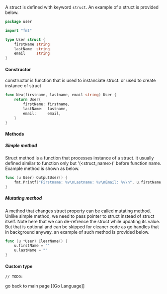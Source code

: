 A struct is defined with keyword `struct`.  An example of a struct is provided below.
```go
package user

import "fmt"

type User struct {
	firstName string
	lastName  string
	email     string
}
```
#### Constructor
constructor is function that is used to instanciate struct. or used to create instance of struct
```go
func New(firstname, lastname, email string) User {
	return User{
		firstName: firstname,
		lastName:  lastname,
		email:     email,
	}
}
```

#### Methods
##### Simple method
Struct method is a function that processes instance of a struct. it usually defined similar to function only but '(<struct_name>)' before function name. Example method is shown as below.
```go
func (u User) OutputUser() {
	fmt.Printf("Firstname: %v\nLastname: %v\nEmail: %v\n", u.firstName, u.lastName, u.email)
}
```
##### Mutating method
A method that changes struct property can be called mutating method. Unlike simple method, we need to pass pointer to struct instead of struct itself. Note here that we can de-refrence the struct while updating its value. But that is optional and can be skipped for cleaner code as go handles that in background anyway.
an example of such method is provided below.
```go
func (u *User) ClearName() {
	u.firstName = ""
	u.lastName = ""
}
```

#### Custom type
```
// TODO:
```

go back to main page [[Go Language]]
